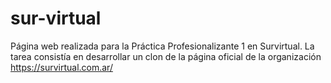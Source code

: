 # sur-virtual
Página web realizada para la Práctica Profesionalizante 1 en Survirtual.
La tarea consistía en desarrollar un clon de la página oficial de la organización https://survirtual.com.ar/
